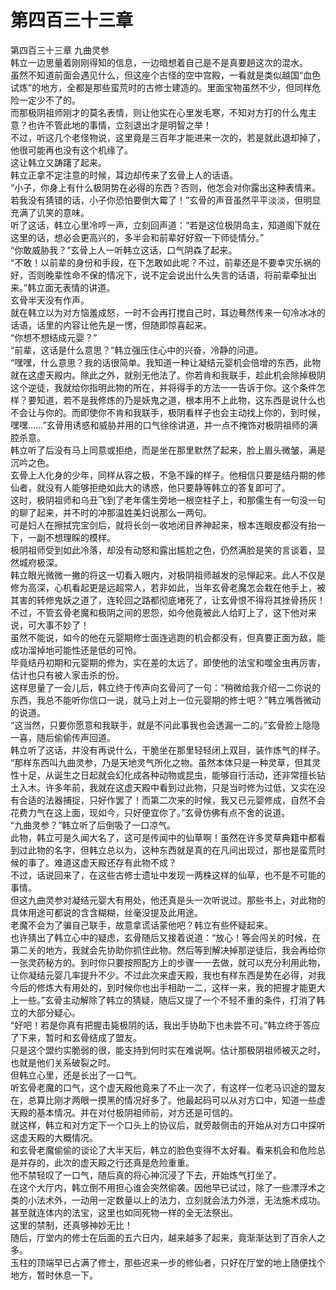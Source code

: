 # 第四百三十三章

第四百三十三章 九曲灵参\
韩立一边思量着刚刚得知的信息，一边暗想着自己是不是真要趟这次的混水。\
虽然不知道前面会遇见什么，但这座个古怪的空中宫殿，一看就是类似越国“血色试炼”的地方，全都是那些蛮荒时的古修士建造的。里面宝物虽然不少，但同样危险一定少不了的。\
而那极阴祖师刚才的莫名表情，则让他实在心里发毛寒，不知对方打的什么鬼主意？也许不管此地的事情，立刻退出才是明智之举！\
不过，听这几个老怪物说，这里竟是三百年才能进来一次的，若是就此退却掉了，他很可能再也没有这个机缘了。\
这让韩立又踌躇了起来。\
韩立正拿不定注意的时候，耳边却传来了玄骨上人的话语。\
“小子，你身上有什么极阴势在必得的东西？否则，他怎会对你露出这种表情来。若我没有猜错的话，小子你恐怕要倒大霉了！”玄骨的声音虽然平平淡淡，但明显充满了讥笑的意味。\
听了这话，韩立心里冷哼一声，立刻回声道：“若是这位极阴岛主，知道阁下就在这里的话，想必会更高兴的，多半会和前辈好好叙一下师徒情分。”\
“你敢威胁我？”玄骨上人一听韩立这话，口气阴森了起来。\
“不敢！以前辈的身份和手段，在下怎敢如此呢？不过，前辈还是不要幸灾乐祸的好，否则晚辈性命不保的情况下，说不定会说出什么失言的话语，将前辈牵扯出来。”韩立面无表情的讲道。\
玄骨半天没有作声。\
就在韩立以为对方恼羞成怒，一时不会再打搅自己时，耳边蓦然传来一句冷冰冰的话语，话里的内容让他先是一愣，但随即惊喜起来。\
“你想不想结成元婴？”\
“前辈，这话是什么意思？”韩立强压住心中的兴奋，冷静的问道。\
“嘿嘿，什么意思？我的话很简单。我知道一种让凝结元婴机会倍增的东西，此物就在这虚天殿内。除此之外，就别无他法了。你若肯和我联手，趁此机会除掉极阴这个逆徒，我就给你指明此物的所在，并将得手的方法一一告诉于你。这个条件怎样？要知道，若不是我修炼的乃是妖鬼之道，根本用不上此物，这东西是说什么也不会让与你的。而即使你不肯和我联手，极阴看样子也会主动找上你的，到时候，嘿嘿……”玄骨用诱惑和威胁并用的口气徐徐讲道，并一点不掩饰对极阴祖师的满腔杀意。\
韩立听了后没有马上同意或拒绝，而是坐在那里默然了起来，脸上眉头微皱，满是沉吟之色。\
玄骨上人化身的少年，同样从容之极，不急不躁的样子。他相信只要是结丹期的修仙者，就没有人能够拒绝如此大的诱惑，他只要静等韩立的答复即可了。\
这时，极阴祖师和乌丑飞到了老年儒生旁地一根空柱子上，和那儒生有一句没一句的聊了起来，并不时的冲那温姓美妇说那么一两句。\
可是妇人在擦拭完宝剑后，就将长剑一收地闭目养神起来，根本连眼皮都没有抬一下，一副不想理睬的模样。\
极阴祖师受到如此冷落，却没有动怒和露出尴尬之色，仍然满脸是笑的言谈着，显然城府极深。\
韩立眼光微微一撇的将这一切看入眼内，对极阴祖师越发的忌惮起来。此人不仅是修为高深，心机看起更是远超常人，若非如此，当年玄骨老魔怎会栽在他手上，被其害的转修鬼妖之道了，连轮回之路都彻底堵死了，让玄骨恨不得将其挫骨扬灰！\
不过，不管玄骨老魔和极阴之间的恩怨，如今他竟被此人给盯上了，这下他对来说，可大事不妙了！\
虽然不能说，如今的他在元婴期修士面连逃跑的机会都没有，但真要正面为敌，能成功溜掉地可能性还是低的可怜。\
毕竟结丹初期和元婴期的修为，实在差的太远了。即使他的法宝和噬金虫再厉害，估计也只有被人家击杀的份。\
这样思量了一会儿后，韩立终于传声向玄骨问了一句：“稍微给我介绍一二你说的东西，我总不能听你信口一说，就马上对上一位元婴期的修士吧？”韩立嘴唇微动的说道。\
“这当然，只要你愿意和我联手，就是不问此事我也会透漏一二的。”玄骨脸上隐隐一喜，随后偷偷传声回道。\
韩立听了这话，并没有再说什么，干脆坐在那里轻轻闭上双目，装作炼气的样子。\
“那样东西叫九曲灵参，乃是天地灵气所化之物。虽然本体只是一种灵草，但其灵性十足，从诞生之日起就会幻化成各种动物或昆虫，能够自行活动，还非常擅长钻土入木。许多年前，我就在这虚天殿中看到过此物，只是当时修为过低，又实在没有合适的法器捕捉，只好作罢了！而第二次来的时候，我又已元婴修成，自然不会花费力气在这上面，现如今，只好便宜你了。”玄骨仿佛有点不舍的说道。\
“九曲灵参？”韩立听了后倒吸了一口凉气。\
此物，韩立可是久闻大名了，这可是传闻中的仙草啊！虽然在许多灵草典籍中都看到过此物的名字，但韩立总以为，这种东西就是真的在凡间出现过，那也是蛮荒时候的事了。难道这虚天殿还存有此物不成？\
不过，话说回来了，在这些古修士遗址中发现一两株这样的仙草，也不是不可能的事情。\
但这九曲灵参对凝结元婴大有用处，他还真是头一次听说过。那些书上，对此物的具体用途可都说的含含糊糊，丝毫没提及此用途。\
老魔不会为了骗自己联手，故意拿谎话蒙他吧？韩立有些怀疑起来。\
也许猜出了韩立心中的疑虑，玄骨随后又接着说道：“放心！等会闯关的时候，在第二关的地方，我就会先协助你抓住此物。然后等到解决掉那逆徒后，我会再给你一张灵药秘方的。到时你只要按照配方上的步骤一一去做，就可以充分利用此物，让你凝结元婴几率提升不少。不过此次来虚天殿，我也有样东西是势在必得，对我今后的修炼大有用处的，到时候你也出手相助一二，这样一来，我的把握才能更大上一些。”玄骨主动解除了韩立的猜疑，随后又提了一个不轻不重的条件，打消了韩立的大部分疑心。\
“好吧！若是你真有把握击毙极阴的话，我出手协助下也未尝不可。”韩立终于答应了下来，暂时和玄骨结成了盟友。\
只是这个盟约实脆弱的很，能支持到何时实在难说啊。估计那极阴祖师被灭之时，也就是他们关系破裂之时。\
但韩立心里，还是长出了一口气。\
听玄骨老魔的口气，这个虚天殿他竟来了不止一次了，有这样一位老马识途的盟友在，总算比刚才两眼一摸黑的情况好多了。他最起码可以从对方口中，知道一些虚天殿的基本情况。并在对付极阴祖师前，对方还是可信的。\
就这样，韩立和对方定下一个口头上的协议后，就旁敲侧击的开始从对方口中探听这虚天殿的大概情况。\
和玄骨老魔偷偷的谈论了大半天后，韩立的脸色变得不太好看。看来机会和危险总是并存的，此次的虚天殿之行还真是危险重重。\
他不禁轻叹了一口气，随后真的将心神沉浸了下去，开始炼气打坐了。\
在这个大厅内，韩立倒不用担心谁会突然偷袭。因他早已试过，除了一些漂浮术之类的小法术外，一动用一定数量以上的法力，立刻就会法力外泄，无法施术成功。甚至就连体内的法宝，这里也如同死物一样的全无法祭出。\
这里的禁制，还真够神妙无比！\
随后，厅堂内的修士在后面的五六日内，越来越多了起来，竟渐渐达到了百余人之多。\
玉柱的顶端早已占满了修士，那些迟来一步的修仙者，只好在厅堂的地上随便找个地方，暂时休息一下。
